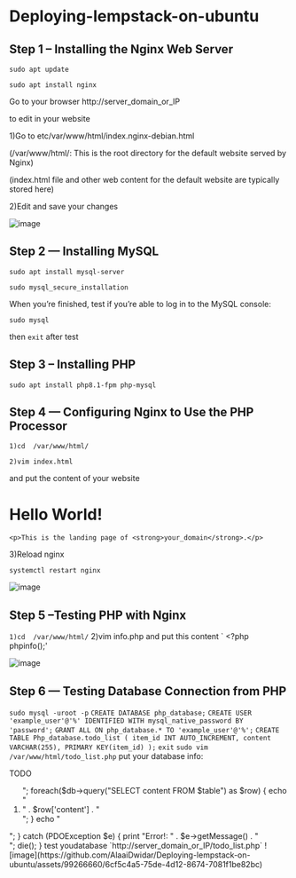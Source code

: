 # Deploying-lempstack-on-ubuntu

## Step 1 – Installing the Nginx Web Server
`sudo apt update`

`sudo apt install nginx`

Go to your browser http://server_domain_or_IP

to edit in your website 

1)Go to etc/var/www/html/index.nginx-debian.html

(/var/www/html/: This is the root directory for the default website served by Nginx)

(index.html file and other web content for the default website are typically stored here)


2)Edit and save your changes

![image](https://github.com/AlaaiDwidar/Deploying-lempstack-on-ubuntu/assets/99266660/96f7c276-eb5f-4ddc-b1fc-9924d2a56210)

## Step 2 — Installing MySQL

`sudo apt install mysql-server`

`sudo mysql_secure_installation`

When you’re finished, test if you’re able to log in to the MySQL console:

`sudo mysql`

then `exit` after test

## Step 3 – Installing PHP

`sudo apt install php8.1-fpm php-mysql`

## Step 4 — Configuring Nginx to Use the PHP Processor

`1)cd  /var/www/html/`

`2)vim index.html`

and put the content of your website

<html>
  <head>
    <title>your_domain website</title>
  </head>
  <body>
    <h1>Hello World!</h1>

    <p>This is the landing page of <strong>your_domain</strong>.</p>
  </body>
</html>

 3)Reload nginx

`systemctl restart nginx`

![image](https://github.com/AlaaiDwidar/Deploying-lempstack-on-ubuntu/assets/99266660/54a3d08f-b2bb-4ee4-ab75-8034b28c55de)

 ## Step 5 –Testing PHP with Nginx
`1)cd  /var/www/html/`
 2)vim info.php 
 and put this content
` <?php
phpinfo();'

![image](https://github.com/AlaaiDwidar/Deploying-lempstack-on-ubuntu/assets/99266660/e106fb15-f04b-4529-b99f-1aaf060eff16) 
## Step 6 — Testing Database Connection from PHP
`sudo mysql -uroot -p`
`CREATE DATABASE php_database;`
`CREATE USER 'example_user'@'%' IDENTIFIED WITH mysql_native_password BY 'password';`
`GRANT ALL ON php_database.* TO 'example_user'@'%';`
`CREATE TABLE Php_database.todo_list (
	item_id INT AUTO_INCREMENT,
	content VARCHAR(255),
	PRIMARY KEY(item_id)
);`
`exit`
`sudo vim /var/www/html/todo_list.php`
put your database info:
<?php
$user = "example_user";
$password = "password";
$database = "php_database";
$table = "todo_list";

try {
  $db = new PDO("mysql:host=localhost;dbname=$database", $user, $password);
  echo "<h2>TODO</h2><ol>"; 
  foreach($db->query("SELECT content FROM $table") as $row) {
    echo "<li>" . $row['content'] . "</li>";
  }
  echo "</ol>";
} catch (PDOException $e) {
    print "Error!: " . $e->getMessage() . "<br/>";
    die();
}
test youdatabase
`http://server_domain_or_IP/todo_list.php`


![image](https://github.com/AlaaiDwidar/Deploying-lempstack-on-ubuntu/assets/99266660/6cf5c4a5-75de-4d12-8674-7081f1be82bc)








